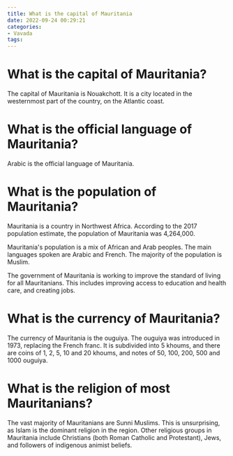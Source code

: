 ```yaml
---
title: What is the capital of Mauritania
date: 2022-09-24 00:29:21
categories:
- Vavada
tags:
---
```



#  What is the capital of Mauritania?

The capital of Mauritania is Nouakchott. It is a city located in the westernmost part of the country, on the Atlantic coast.

#  What is the official language of Mauritania?

Arabic is the official language of Mauritania.

#  What is the population of Mauritania?

Mauritania is a country in Northwest Africa. According to the 2017 population estimate, the population of Mauritania was 4,264,000.

Mauritania's population is a mix of African and Arab peoples. The main languages spoken are Arabic and French. The majority of the population is Muslim.

The government of Mauritania is working to improve the standard of living for all Mauritanians. This includes improving access to education and health care, and creating jobs.

#  What is the currency of Mauritania?

The currency of Mauritania is the ouguiya. The ouguiya was introduced in 1973, replacing the French franc. It is subdivided into 5 khoums, and there are coins of 1, 2, 5, 10 and 20 khoums, and notes of 50, 100, 200, 500 and 1000 ouguiya.

#  What is the religion of most Mauritanians?

The vast majority of Mauritanians are Sunni Muslims. This is unsurprising, as Islam is the dominant religion in the region. Other religious groups in Mauritania include Christians (both Roman Catholic and Protestant), Jews, and followers of indigenous animist beliefs.